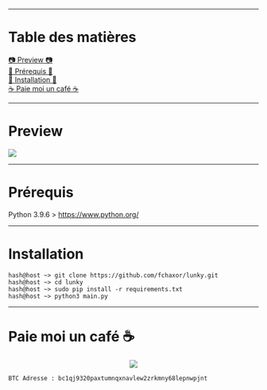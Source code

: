 

-----

# Table des matières
<a href="https://github.com/fchaxor/Lunky#preview">📷 Preview 📷</a>
<br>
<a href="https://github.com/fchaxor/Lunky#prérequis">📜 Prérequis 📜</a>
<br>
<a href="https://github.com/fchaxor/Lunky#installation">💽 Installation 💽</a>
<br>
<a href="https://github.com/fchaxor/Lunky#paie-moi-un-caf%C3%A9-">☕ Paie moi un café ☕</a>

-----

# Preview
<img src="https://cdn.discordapp.com/attachments/874808659706773584/876524067199549480/DeepinScreenshot_select-area_20210815195258.png">

-----

# Prérequis
Python 3.9.6 > https://www.python.org/

-----

# Installation

```
hash@host ~> git clone https://github.com/fchaxor/lunky.git
hash@host ~> cd lunky
hash@host ~> sudo pip install -r requirements.txt
hash@host ~> python3 main.py
```

-----

# Paie moi un café ☕

<center><img src="https://cdn.discordapp.com/attachments/874808659706773584/876531972174929920/BTC_Logo.png"></center>

```
BTC Adresse : bc1qj9320paxtumnqxnavlew2zrkmny68lepnwpjnt
```
